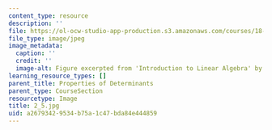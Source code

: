 ```yaml
---
content_type: resource
description: ''
file: https://ol-ocw-studio-app-production.s3.amazonaws.com/courses/18-06sc-linear-algebra-fall-2011/a26793429534b75a1c47bda84e444859_2_5.jpg
file_type: image/jpeg
image_metadata:
  caption: ''
  credit: ''
  image-alt: Figure excerpted from 'Introduction to Linear Algebra' by G.S. Strang
learning_resource_types: []
parent_title: Properties of Determinants
parent_type: CourseSection
resourcetype: Image
title: 2_5.jpg
uid: a2679342-9534-b75a-1c47-bda84e444859
---
```

